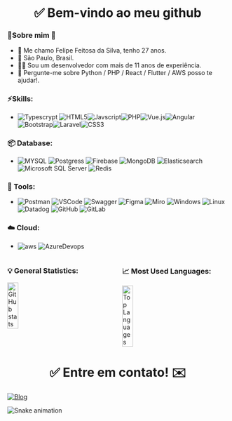    <h1 align="center"><div style="display: inline_block">✅ Bem-vindo ao meu github</div></h1>
  <div style="display: inline_block">
     <h3 align="left">👦Sobre mim 🌱</h3>
     <ul>
       <li>👋 Me chamo Felipe Feitosa da Silva, tenho 27 anos.</li>
       <li>📌 São Paulo, Brasil.</li>
       <li>👨‍💻 Sou um desenvolvedor com mais de 11 anos de experiência.</li>
       <li>💬 Pergunte-me sobre Python / PHP / React / Flutter / AWS posso te ajudar!.</li>
     </ul>
   </div>

 <div style="display: inline_block">
     <h3 align="left">⚡Skills:</h3>
     <ul>
       <li><img src="https://img.shields.io/badge/TypeScript-007ACC?style=for-the-badge&logo=typescript&logoColor=white" alt="Typescrypt"> <img src="https://img.shields.io/badge/HTML5-E34F26?style=for-the-badge&logo=html5&logoColor=white" alt="HTML5"><img  src="https://img.shields.io/badge/JavaScript-323330?style=for-the-badge&logo=javascript&logoColor=F7DF1E" alt="Javscript"><img  src="https://img.shields.io/badge/PHP-777BB4?style=for-the-badge&logo=php&logoColor=white" alt="PHP"><img src="https://img.shields.io/badge/Vue.js-35495E?style=for-the-badge&logo=vue.js&logoColor=4FC08D" alt="Vue.js"><img  src="https://img.shields.io/badge/Angular-DD0031?style=for-the-badge&logo=angular&logoColor=white" alt="Angular"><img  src="https://img.shields.io/badge/Bootstrap-563D7C?style=for-the-badge&logo=bootstrap&logoColor=white" alt="Bootstrap"><img src="https://img.shields.io/badge/Laravel-FF2D20?style=for-the-badge&logo=laravel&logoColor=white" alt="Laravel"><img src="https://img.shields.io/badge/CSS3-1572B6?style=for-the-badge&logo=css3&logoColor=white" alt="CSS3"></li>
     </ul>
   </div>

   
 <div style="display: inline_block">
     <h3 align="left">📦 Database:</h3>
     <ul>
       <li>
            <img src="https://img.shields.io/badge/MySQL-00000F?style=for-the-badge&logo=mysql&logoColor=white" alt="MYSQL">
            <img src="https://img.shields.io/badge/PostgreSQL-316192?style=for-the-badge&logo=postgresql&logoColor=white" alt="Postgress">
            <img src="https://img.shields.io/badge/Firebase-FFCA28?style=for-the-badge&logo=firebase&logoColor=white" alt="Firebase"/>
            <img src="https://img.shields.io/badge/MongoDB-47A248?style=for-the-badge&logo=mongodb&logoColor=white" alt="MongoDB"/>
            <img src="https://img.shields.io/badge/Elasticsearch-005571?style=for-the-badge&logo=elasticsearch&logoColor=white" alt="Elasticsearch"/>
            <img src="https://img.shields.io/badge/Microsoft_SQL_Server-CC2927?style=for-the-badge&logo=microsoft-sql-server&logoColor=white" alt="Microsoft SQL Server"/>
            <img src="https://img.shields.io/badge/Redis-DC382D?style=for-the-badge&logo=redis&logoColor=white" alt="Redis"/>
       </li>
     </ul>
   </div>
   
<div style="display: inline_block">
  <h3 align="left">🧰 Tools:</h3>
  <ul>
    <li>
      <img src="https://img.shields.io/badge/Postman-FF6C37?style=for-the-badge&logo=postman&logoColor=white" alt="Postman"/>
      <img src="https://img.shields.io/badge/VS_Code-007ACC?style=for-the-badge&logo=visual-studio-code&logoColor=white" alt="VSCode"/>
      <img src="https://img.shields.io/badge/Swagger-85EA2D?style=for-the-badge&logo=swagger&logoColor=black" alt="Swagger"/>
      <img src="https://img.shields.io/badge/Figma-F24E1E?style=for-the-badge&logo=figma&logoColor=white" alt="Figma"/>
      <img src="https://img.shields.io/badge/Miro-050038?style=for-the-badge&logo=miro&logoColor=white" alt="Miro"/>
      <img src="https://img.shields.io/badge/Windows-0078D6?style=for-the-badge&logo=windows&logoColor=white" alt="Windows"/>
      <img src="https://img.shields.io/badge/Linux-FCC624?style=for-the-badge&logo=linux&logoColor=black" alt="Linux"/>
      <img src="https://img.shields.io/badge/Datadog-632CA6?style=for-the-badge&logo=datadog&logoColor=white" alt="Datadog"/>
      <img src="https://img.shields.io/badge/GitHub-181717?style=for-the-badge&logo=github&logoColor=white" alt="GitHub"/>
      <img src="https://img.shields.io/badge/GitLab-FC6D26?style=for-the-badge&logo=gitlab&logoColor=white" alt="GitLab"/>
    </li>
  </ul>
</div>
<div style="display: inline_block">
  <h3 align="left">☁️ Cloud:</h3>
  <ul>
    <li>
       <img align="center" src="https://img.shields.io/badge/Amazon_AWS-FF9900?style=for-the-badge&logo=amazonaws&logoColor=white" alt="aws">
       <img align="center" src="https://img.shields.io/badge/Azure_DevOps-0078D7?style=for-the-badge&logo=azure-devops&logoColor=white" alt="AzureDevops">
    </li>
  </ul>
</div>

<div style="display: flex; justify-content: space-between; align-items: flex-start;">
  <div style="flex: 1; margin-right: 10px;">
    <h3 align="left">💡 General Statistics:</h3>
    <img src="https://github-readme-stats.vercel.app/api?username=FeSilva&theme=dark&show_icons=true" alt="GitHub stats" style="width: 50%; max-width: 50px;"/>
  </div>
  
  <div style="flex: 1; margin-left: 10px;">
    <h3 align="left">📈 Most Used Languages:</h3>
    <img src="https://github-readme-stats.vercel.app/api/top-langs/?username=FeSilva&hide_progress=true&theme=dark" alt="Top Languages" style="width: 50%; max-width: 50px;"/>
  </div>
</div>


<div>
<h1 align="center">✅ Entre em contato! ✉️</h1>
   
 [![Blog](https://img.shields.io/badge/LinkedIn-0077B5?style=for-the-badge&logo=linkedin&logoColor=white)](https://www.linkedin.com/in/felipe-feitosa-da-silva-750596105/)
</div>

  
![Snake animation](https://github.com/LuigiGF/LuigiGF/blob/output/github-contribution-grid-snake.svg)
